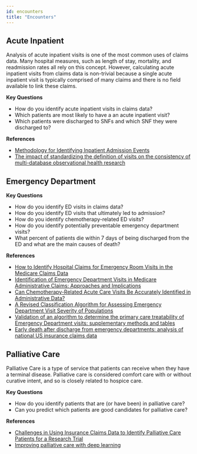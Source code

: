 ```yaml
---
id: encounters
title: "Encounters"
---
```

## Acute Inpatient
Analysis of acute inpatient visits is one of the most common uses of claims data.  Many hospital measures, such as length of stay, mortality, and readmission rates all rely on this concept.  However, calculating acute inpatient visits from claims data is non-trivial because a single acute inpatient visit is typically comprised of many claims and there is no field available to link these claims.

**Key Questions**
- How do you identify acute inpatient visits in claims data?
- Which patients are most likely to have a an acute inpatient visit?
- Which patients were discharged to SNFs and which SNF they were discharged to?

**References**
- [Methodology for Identifying Inpatient Admission Events](https://www.medinsight.milliman.com/en/healthcare-analytics/methodology-for-identifying-inpatient-admission-events)
- [The impact of standardizing the definition of visits on the consistency of multi-database observational health research](https://bmcmedresmethodol.biomedcentral.com/articles/10.1186/s12874-015-0001-6)

## Emergency Department

**Key Questions**
- How do you identify ED visits in claims data?
- How do you identify ED visits that ultimately led to admission?
- How do you identify chemotherapy-related ED visits?
- How do you identify potentially preventable emergency department visits?
- What percent of patients die within 7 days of being discharged from the ED and what are the main causes of death?

**References**
- [How to Identify Hospital Claims for Emergency Room Visits in the Medicare Claims Data](https://resdac.org/articles/how-identify-hospital-claims-emergency-room-visits-medicare-claims-data)
- [Identification of Emergency Department Visits in Medicare Administrative Claims: Approaches and Implications](https://www.ncbi.nlm.nih.gov/pmc/articles/PMC5905698/)
- [Can Chemotherapy-Related Acute Care Visits Be Accurately Identified in Administrative Data?](https://ascopubs.org/doi/full/10.1200/JOP.2017.023697)
- [A Revised Classification Algorithm for Assessing Emergency Department Visit Severity of Populations](https://www.ajmc.com/view/a-revised-classification-algorithm-for-assessing-emergency-department-visit-severity-of-populations)
- [Validation of an algorithm to determine the primary care treatability of Emergency Department visits: supplementary methods and tables](https://bmjopen.bmj.com/content/bmjopen/6/8/e011739/DC3/embed/inline-supplementary-material-3.pdf?download=true)
- [Early death after discharge from emergency departments: analysis of national US insurance claims data](https://www.bmj.com/content/356/bmj.j239)

## Palliative Care
Palliative Care is a type of service that patients can receive when they have a terminal disease.  Palliative care is considered comfort care with or without curative intent, and so is closely related to hospice care.

**Key Questions**
- How do you identify patients that are (or have been) in palliative care? 
- Can you predict which patients are good candidates for palliative care? 

**References**
- [Challenges in Using Insurance Claims Data to Identify Palliative Care Patients for a Research Trial](https://pubmed.ncbi.nlm.nih.gov/32592736/)
- [Improving palliative care with deep learning](https://bmcmedinformdecismak.biomedcentral.com/articles/10.1186/s12911-018-0677-8)